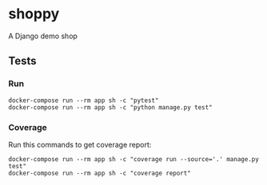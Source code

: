# shoppy

A Django demo shop

## Tests

### Run

```shell
docker-compose run --rm app sh -c "pytest"
docker-compose run --rm app sh -c "python manage.py test"
```

### Coverage

Run this commands to get coverage report:

```shell
docker-compose run --rm app sh -c "coverage run --source='.' manage.py test"
docker-compose run --rm app sh -c "coverage report"
```
